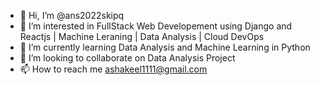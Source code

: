 - 👋 Hi, I’m @ans2022skipq
- 👀 I’m interested in FullStack Web Developement using Django and Reactjs | Machine Leraning | Data Analysis | Cloud DevOps
- 🌱 I’m currently learning Data Analysis and Machine Learning in Python
- 💞️ I’m looking to collaborate on Data Analysis Project
- 📫 How to reach me ashakeel1111@gmail.com 

<!---
ans2022skipq/ans2022skipq is a ✨ special ✨ repository because its `README.md` (this file) appears on your GitHub profile.
You can click the Preview link to take a look at your changes.
--->
